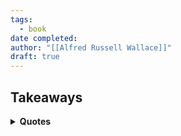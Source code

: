 ```yaml
---
tags:
  - book
date completed: 
author: "[[Alfred Russell Wallace]]"
draft: true
---
```

## Takeaways 









<details>
<summary><b>Quotes</b></summary>
<br>
pg 83: *on his trek to summit of Mount Ophir*

The afternoon was clear, and the view fine its way - ranges of hill and valley everywhere covered with interminable forest, with glistening rivers winding among them. In a distant view a forest country is very monotonous, and no mountain I have ever ascended in the tropics presents a parorama equal to that from Snowdon, while the views in Switzerland are immeasurably superior. 

</details>